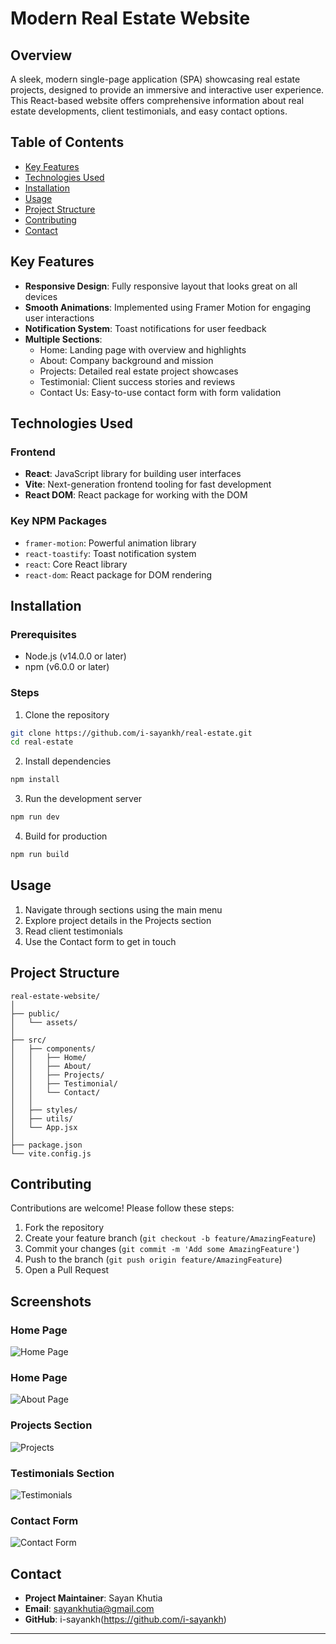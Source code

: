 # Modern Real Estate Website

## Overview
A sleek, modern single-page application (SPA) showcasing real estate projects, designed to provide an immersive and interactive user experience. This React-based website offers comprehensive information about real estate developments, client testimonials, and easy contact options.

## Table of Contents
- [Key Features](#key-features)
- [Technologies Used](#technologies-used)
- [Installation](#installation)
- [Usage](#usage)
- [Project Structure](#project-structure)
- [Contributing](#contributing)
- [Contact](#contact)

## Key Features
- **Responsive Design**: Fully responsive layout that looks great on all devices
- **Smooth Animations**: Implemented using Framer Motion for engaging user interactions
- **Notification System**: Toast notifications for user feedback
- **Multiple Sections**:
  - Home: Landing page with overview and highlights
  - About: Company background and mission
  - Projects: Detailed real estate project showcases
  - Testimonial: Client success stories and reviews
  - Contact Us: Easy-to-use contact form with form validation

## Technologies Used
### Frontend
- **React**: JavaScript library for building user interfaces
- **Vite**: Next-generation frontend tooling for fast development
- **React DOM**: React package for working with the DOM

### Key NPM Packages
- `framer-motion`: Powerful animation library
- `react-toastify`: Toast notification system
- `react`: Core React library
- `react-dom`: React package for DOM rendering

## Installation

### Prerequisites
- Node.js (v14.0.0 or later)
- npm (v6.0.0 or later)

### Steps
1. Clone the repository
```bash
git clone https://github.com/i-sayankh/real-estate.git
cd real-estate
```

2. Install dependencies
```bash
npm install
```

3. Run the development server
```bash
npm run dev
```

4. Build for production
```bash
npm run build
```

## Usage
1. Navigate through sections using the main menu
2. Explore project details in the Projects section
3. Read client testimonials
4. Use the Contact form to get in touch

## Project Structure
```
real-estate-website/
│
├── public/
│   └── assets/
│
├── src/
│   ├── components/
│   │   ├── Home/
│   │   ├── About/
│   │   ├── Projects/
│   │   ├── Testimonial/
│   │   └── Contact/
│   │
│   ├── styles/
│   ├── utils/
│   └── App.jsx
│
├── package.json
└── vite.config.js
```

## Contributing
Contributions are welcome! Please follow these steps:
1. Fork the repository
2. Create your feature branch (`git checkout -b feature/AmazingFeature`)
3. Commit your changes (`git commit -m 'Add some AmazingFeature'`)
4. Push to the branch (`git push origin feature/AmazingFeature`)
5. Open a Pull Request

## Screenshots
### Home Page
![Home Page](./screenshots/home-screenshot.png)

### Home Page
![About Page](./screenshots/about-screenshot.png)

### Projects Section
![Projects](./screenshots/projects-screenshot.png)

### Testimonials Section
![Testimonials](./screenshots/testimonials-screenshot.png)

### Contact Form
![Contact Form](./screenshots/contact-screenshot.png)

## Contact
- **Project Maintainer**: Sayan Khutia
- **Email**: sayankhutia@gmail.com
- **GitHub**: i-sayankh(https://github.com/i-sayankh)

---